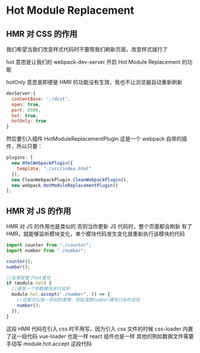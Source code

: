 # Hot Module Replacement

## HMR 对 CSS 的作用

我们希望当我们改变样式代码时不要帮我们刷新页面，改变样式就行了

hot 意思是让我们的 webpack-dev-server 开启 Hot Module Replacement 的功能

hotOnly 意思是即便是 HMR 的功能没有生效，我也不让浏览器自动重新刷新

```javascript
devServer:{
  contentBase: './dist',
  open: true,
  port: 8080,
  hot: true,
  hotOnly: true
}
```

然后要引入插件 HotModuleReplacementPlugin 这是一个 webpack 自带的插件，所以只要：

```javascript
plugins: [
  new HtmlWebpackPlugin({
    template: "./src/index.html"
  }),
  new CleanWebpackPlugin.CleanWebpackPlugin(),
  new webpack.HotModuleReplacementPlugin()
];
```

## HMR 对 JS 的作用

HMR 对 JS 的作用也是类似的 否则当你更新 JS 代码时，整个页面都会刷新
有了 HMR，就能够监听模块变化，单个模块代码发生变化就重新执行该模块的代码

```javascript
import counter from "./counter";
import number from "./number";

counter();
number();

//如果配置了hot属性
if (module.hot) {
  //接受一个参数模块进行监听
  module.hot.accept("./number", () => {
    //这里可以做一些别的事情，例如清楚number模块已有的渲染
    number();
  });
}
```

这段 HMR 代码在引入 css 时不用写，因为引入 css 文件的时候 css-loader 内置了这一段代码
vue-loader 也是一样
react 组件也是一样
其他的例如数据文件需要手动写 module.hot.accept 这段代码
